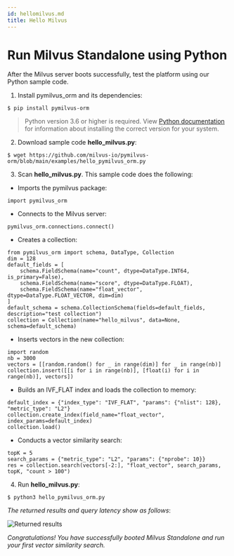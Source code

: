 ```yaml
---
id: hellomilvus.md
title: Hello Milvus
---
```


# Run Milvus Standalone using Python

After the Milvus server boots successfully, test the platform using our Python sample code.

1. Install pymilvus_orm and its dependencies:

```
$ pip install pymilvus-orm
```

> Python version 3.6 or higher is required. View [Python documentation](https://wiki.python.org/moin/BeginnersGuide/Download) for information about installing the correct version for your system.

2. Download sample code **hello_milvus.py**:

```
$ wget https://github.com/milvus-io/pymilvus-orm/blob/main/examples/hello_pymilvus_orm.py
```

3. Scan **hello_milvus.py**. This sample code does the following:

- Imports the pymilvus package:
```
import pymilvus_orm
```

- Connects to the Milvus server:
```
pymilvus_orm.connections.connect()
```

- Creates a collection:
```
from pymilvus_orm import schema, DataType, Collection
dim = 128
default_fields = [
    schema.FieldSchema(name="count", dtype=DataType.INT64, is_primary=False),
    schema.FieldSchema(name="score", dtype=DataType.FLOAT),
    schema.FieldSchema(name="float_vector", dtype=DataType.FLOAT_VECTOR, dim=dim)
]
default_schema = schema.CollectionSchema(fields=default_fields, description="test collection")
collection = Collection(name="hello_milvus", data=None, schema=default_schema)
```

- Inserts vectors in the new collection:
```
import random
nb = 3000
vectors = [[random.random() for _ in range(dim)] for _ in range(nb)]
collection.insert([[i for i in range(nb)], [float(i) for i in range(nb)], vectors])
```

- Builds an IVF_FLAT index and loads the collection to memory:
```
default_index = {"index_type": "IVF_FLAT", "params": {"nlist": 128}, "metric_type": "L2"}
collection.create_index(field_name="float_vector", index_params=default_index)
collection.load()
```

- Conducts a vector similarity search:
```
topK = 5
search_params = {"metric_type": "L2", "params": {"nprobe": 10}}
res = collection.search(vectors[-2:], "float_vector", search_params, topK, "count > 100")
```

4. Run **hello_milvus.py**:
```
$ python3 hello_pymilvus_orm.py
```

*The returned results and query latency show as follows*:

![Returned results](../../../../assets/returned_results.png)

*Congratulations! You have successfully booted Milvus Standalone and run your first vector similarity search.*

